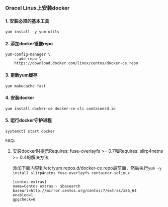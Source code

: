 ### Oracel Linux上安装docker

#### 1. 安装必须的基本工具

`yum install -y yum-utils`

#### 2. 添加docker镜像repo

```
yum-config-manager \
    --add-repo \
    https://download.docker.com/linux/centos/docker-ce.repo
```

#### 3. 更新yum缓存

`yum makecache fast`

#### 4. 安装docker

`yum install docker-ce docker-ce-cli containerd.io`

#### 5. 运行docker守护进程

`systemctl start docker`


FAQ:

1. 安装docker时提示Requires: fuse-overlayfs >= 0.7和Requires: slirp4netns >= 0.4的解决方法

   添加下面内容到/etc/yum.repos.d/docker-ce.repo最前面，然后执行`yum -y install slirp4netns fuse-overlayfs container-selinux`

   ```
   [centos-extras]
   name=Centos extras - $basearch
   baseurl=http://mirror.centos.org/centos/7/extras/x86_64
   enabled=1
   gpgcheck=0
   ```


